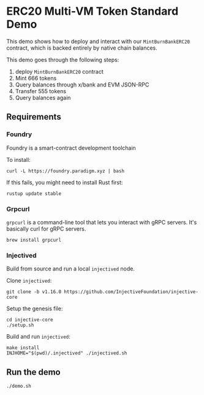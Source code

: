 # ERC20 Multi-VM Token Standard Demo

This demo shows how to deploy and interact with our `MintBurnBankERC20` contract,
which is backed entirely by native chain balances.

This demo goes through the following steps:

1) deploy `MintBurnBankERC20` contract
2) Mint 666 tokens
3) Query balances through x/bank and EVM JSON-RPC
4) Transfer 555 tokens
5) Query balances again

## Requirements

### Foundry

Foundry is a smart-contract development toolchain

To install:

```
curl -L https://foundry.paradigm.xyz | bash
```

If this fails, you might need to install Rust first:

```
rustup update stable
```

### Grpcurl

`grpcurl` is a command-line tool that lets you interact with gRPC servers. It's 
basically curl for gRPC servers.

```
brew install grpcurl
```

### Injectived

Build from source and run a local `injectived` node.

Clone `injectived`: 

```
git clone -b v1.16.0 https://github.com/InjectiveFoundation/injective-core 
```

Setup the genesis file:
```
cd injective-core
./setup.sh
```

Build and run `injectived`:
```
make install
INJHOME="$(pwd)/.injectived" ./injectived.sh
```

## Run the demo

```
./demo.sh
```